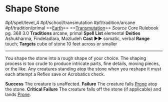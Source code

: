 # Shape Stone
#pf/spell/level_4 #pf/school/transmutation #pf/tradition/arcane #pf/tradition/primal
==[Earth](../../../Traits/Earth.md)== ==[Transmutation](../../../Traits/Transmutation.md)==
*Source* Core Rulebook pg. 368 3.0
**Traditions** arcane, primal
**Spell List** elemental
**Deities** Ashukharma, Findeladlara, Mazludeh
**Cast** ►► somatic, verbal
**Range** touch; **Targets** cube of stone 10 feet across or smaller

---
You shape the stone into a rough shape of your choice. The shaping process is too crude to produce intricate parts, fine details, moving pieces, or the like. Any creatures standing atop the stone when you reshape it must each attempt a Reflex save or Acrobatics check.

**Success** The creature is unaffected.
**Failure** The creature falls [Prone](../../../Conditions/Prone.md) atop the stone.
**Critical Failure** The creature falls off the stone (if applicable) and lands [Prone](../../../Conditions/Prone.md).